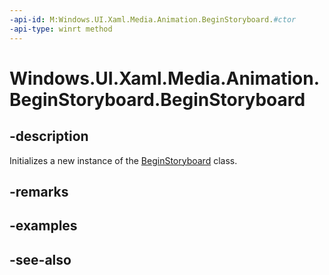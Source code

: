 ```yaml
---
-api-id: M:Windows.UI.Xaml.Media.Animation.BeginStoryboard.#ctor
-api-type: winrt method
---
```


<!-- Method syntax
public BeginStoryboard()
-->

# Windows.UI.Xaml.Media.Animation.BeginStoryboard.BeginStoryboard

## -description
Initializes a new instance of the [BeginStoryboard](beginstoryboard.md) class.


## -remarks

## -examples

## -see-also
